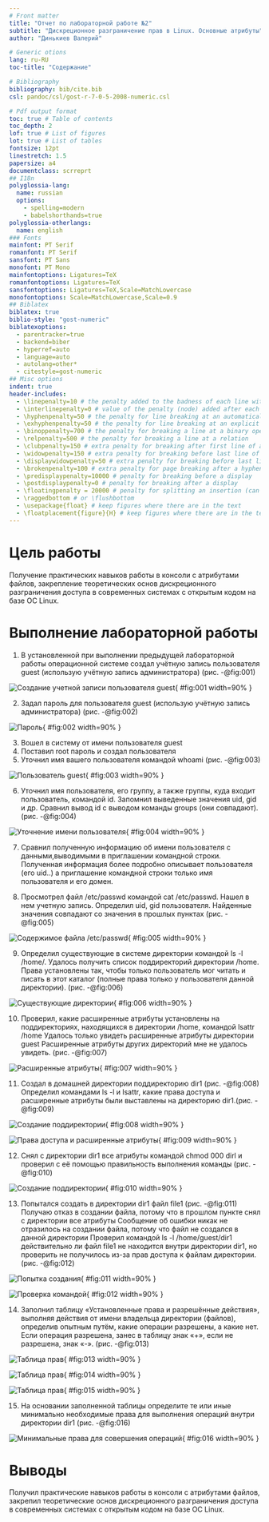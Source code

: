 ```yaml
---
# Front matter
title: "Отчет по лабораторной работе №2"
subtitle: "Дискреционное разграничение прав в Linux. Основные атрибуты"
author: "Динькиев Валерий"

# Generic otions
lang: ru-RU
toc-title: "Содержание"

# Bibliography
bibliography: bib/cite.bib
csl: pandoc/csl/gost-r-7-0-5-2008-numeric.csl

# Pdf output format
toc: true # Table of contents
toc_depth: 2
lof: true # List of figures
lot: true # List of tables
fontsize: 12pt
linestretch: 1.5
papersize: a4
documentclass: scrreprt
## I18n
polyglossia-lang:
  name: russian
  options:
	- spelling=modern
	- babelshorthands=true
polyglossia-otherlangs:
  name: english
### Fonts
mainfont: PT Serif
romanfont: PT Serif
sansfont: PT Sans
monofont: PT Mono
mainfontoptions: Ligatures=TeX
romanfontoptions: Ligatures=TeX
sansfontoptions: Ligatures=TeX,Scale=MatchLowercase
monofontoptions: Scale=MatchLowercase,Scale=0.9
## Biblatex
biblatex: true
biblio-style: "gost-numeric"
biblatexoptions:
  - parentracker=true
  - backend=biber
  - hyperref=auto
  - language=auto
  - autolang=other*
  - citestyle=gost-numeric
## Misc options
indent: true
header-includes:
  - \linepenalty=10 # the penalty added to the badness of each line within a paragraph (no associated penalty node) Increasing the value makes tex try to have fewer lines in the paragraph.
  - \interlinepenalty=0 # value of the penalty (node) added after each line of a paragraph.
  - \hyphenpenalty=50 # the penalty for line breaking at an automatically inserted hyphen
  - \exhyphenpenalty=50 # the penalty for line breaking at an explicit hyphen
  - \binoppenalty=700 # the penalty for breaking a line at a binary operator
  - \relpenalty=500 # the penalty for breaking a line at a relation
  - \clubpenalty=150 # extra penalty for breaking after first line of a paragraph
  - \widowpenalty=150 # extra penalty for breaking before last line of a paragraph
  - \displaywidowpenalty=50 # extra penalty for breaking before last line before a display math
  - \brokenpenalty=100 # extra penalty for page breaking after a hyphenated line
  - \predisplaypenalty=10000 # penalty for breaking before a display
  - \postdisplaypenalty=0 # penalty for breaking after a display
  - \floatingpenalty = 20000 # penalty for splitting an insertion (can only be split footnote in standard LaTeX)
  - \raggedbottom # or \flushbottom
  - \usepackage{float} # keep figures where there are in the text
  - \floatplacement{figure}{H} # keep figures where there are in the text
---
```



# Цель работы

Получение практических навыков работы в консоли с атрибутами файлов, закрепление теоретических основ дискреционного разграничения доступа в современных системах 
с открытым кодом на базе ОС Linux.


# Выполнение лабораторной работы

1. В установленной при выполнении предыдущей лабораторной работы
операционной системе создал учётную запись пользователя guest (использую учётную запись администратора) (рис. -@fig:001)

![Создание учетной записи пользователя guest](image/0.png){ #fig:001 width=90% }


2. Задал  пароль для пользователя guest (использую учётную запись администратора) (рис. -@fig:002)

![Пароль](image/1.png){ #fig:002 width=90% }

3. Вошел в систему от имени пользователя guest 
4. Поставил root пароль и создал пользователя 
5. Уточнил имя вашего пользователя командой whoami (рис. -@fig:003)

![Пользователь guest](image/2.png){ #fig:003 width=90% }

6. Уточнил имя пользователя, его группу, а также группы, куда входит пользователь, командой id. Запомнил выведенные значения uid, gid и др. Сравнил вывод id с выводом команды groups (они совпадают). (рис. -@fig:004)

![Уточнение имени пользователя](image/3.png){ #fig:004 width=90% }

7. Сравнил полученную информацию об имени пользователя с данными,выводимыми в приглашении командной строки. 
   Полученная информация более подробно описывает пользователя (его uid..) а приглашение командной строки только имя пользователя и его домен.

8. Просмотрел файл /etc/passwd командой cat /etc/passwd. Нашел в нем учетную запись. Определил uid, gid пользователя. 
   Найденные значения совпадают со значения в прошлых пунктах (рис. -@fig:005)

![Содержимое файла /etc/passwd](image/4.png){ #fig:005 width=90% }

9. Определил существующие в системе директории командой ls -l /home/. Удалось получить список поддиректорий директории /home. 
   Права установлены так, чтобы только пользователь мог читать и писать в этот каталог (полные права только у пользователя данной директории). (рис. -@fig:006)
 
![Существующие директории](image/5.png){ #fig:006 width=90% }

10. Проверил, какие расширенные атрибуты установлены на поддиректориях, находящихся в директории /home, командой lsattr /home 
    Удалось только увидеть расширенные атрибуты директории guest
    Расширенные атрибуты других директорий мне не удалось увидеть. (рис. -@fig:007)

![Расширенные атрибуты](image/7.png){ #fig:007 width=90% }

11. Создал в домашней директории поддиректорию dir1 (рис. -@fig:008)
    Определил командами ls -l и lsattr, какие права доступа и расширенные атрибуты были выставлены на директорию dir1.(рис. -@fig:009)

![Создание поддиректории](image/8.png){ #fig:008 width=90% }

![Права доступа и расширенные атрибуты](image/9.png){ #fig:009 width=90% }

12. Снял с директории dir1 все атрибуты командой chmod 000 dirl и проверил с её помощью правильность выполнения команды (рис. -@fig:010)

![Создание поддиректории](image/10.png){ #fig:010 width=90% }

13. Попытался создать в директории dir1 файл file1 (рис. -@fig:011)
    Получаю отказ в создании файла, потому что в прошлом пункте снял с директории все атрибуты
    Сообщение об ошибки никак не отразилось на создании файла, потому что файл не создался в данной директории
    Проверил командой ls -l /home/guest/dir1 действительно ли файл file1 не находится внутри директории dir1, но проверить не получилось из-за прав доступа к файлам директории. (рис. -@fig:012)

![Попытка создания](image/11.png){ #fig:011 width=90% }

![Проверка командой](image/12.png){ #fig:012 width=90% }

14. Заполнил таблицу «Установленные права и разрешённые действия», выполняя действия от имени владельца директории (файлов), определив опытным путём, какие операции разрешены, а какие нет.
    Если операция разрешена, занес в таблицу знак «+», если не разрешена, знак «-». (рис. -@fig:013)
	
![Таблица прав](image/13.png){ #fig:013 width=90% }

![Таблица прав](image/14.png){ #fig:014 width=90% }

![Таблица прав](image/15.png){ #fig:015 width=90% }

15. На основании заполненной таблицы определите те или иные минимально необходимые права для выполнения операций внутри директории
    dir1 (рис. -@fig:016)

![Минимальные права для совершения операций](image/16.png){ #fig:016 width=90% }

# Выводы

Получил практические навыков работы в консоли с атрибутами файлов, закрепил теоретические основ дискреционного разграничения доступа в современных системах 
с открытым кодом на базе ОС Linux.


